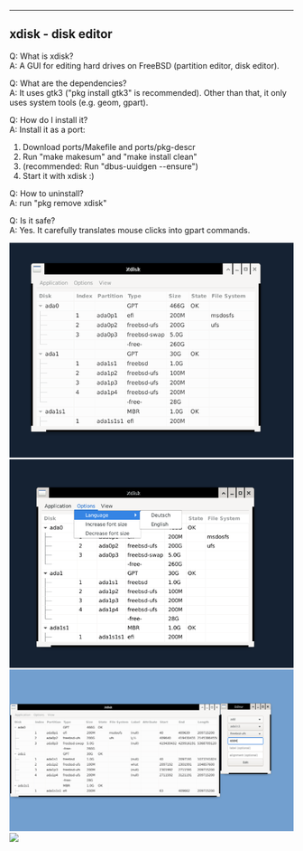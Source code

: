 ------------------------
xdisk - disk editor
------------------------

Q: What is xdisk?<br>
A: A GUI for editing hard drives on FreeBSD (partition editor, disk editor).<br>

Q: What are the dependencies?<br>
A: It uses gtk3 ("pkg install gtk3" is recommended). Other than that, it only uses
system tools (e.g. geom, gpart).<br>

Q: How do I install it?<br>
A: Install it as a port:<br>
1. Download ports/Makefile and ports/pkg-descr
2. Run "make makesum" and "make install clean"
3. (recommended: Run "dbus-uuidgen --ensure")
4. Start it with xdisk :)<br>

Q: How to uninstall?<br>
A: run "pkg remove xdisk"<br>

Q: Is it safe? <br>
A: Yes. It carefully translates mouse clicks into gpart commands.<br>

![](screenshot/xdisk-1.png)
![](screenshot/xdisk-2.png)
![](screenshot/xdisk-3.png)
![](screenshot/xdisk-4.png)
